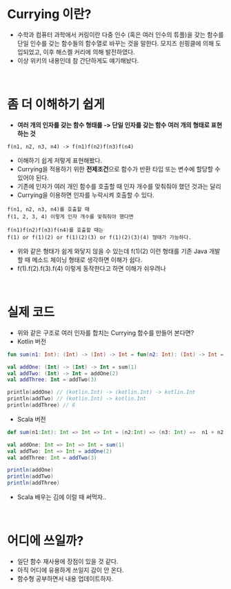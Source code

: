 # Currying 이란?
* 수학과 컴퓨터 과학에서 커링이란 다중 인수 (혹은 여러 인수의 튜플)을 갖는 함수를 단일 인수를 갖는 함수들의 함수열로 바꾸는 것을 말한다. 모지즈 쇤핑클에 의해 도입되었고, 이후 해스켈 커리에 의해 발전하였다.
* 이상 위키의 내용인데 참 간단하게도 얘기해놨다.
</br>

# 좀 더 이해하기 쉽게
* **여러 개의 인자를 갖는 함수 형태를 -> 단일 인자를 갖는 함수 여러 개의 형태로 표현하는 것**
```
f(n1, n2, n3, n4) -> f(n1)f(n2)f(n3)f(n4)
```
* 이해하기 쉽게 저렇게 표현해봤다.
* Currying을 적용하기 위한 **전제조건**으로 함수가 반환 타입 또는 변수에 할당할 수 있어야 된다.
* 기존에 인자가 여러 개인 함수를 호출할 때 인자 개수를 맞춰줘야 했던 것과는 달리
* Currying을 이용하면 인자를 누락시켜 호출할 수 있다.
```
f(n1, n2, n3, n4)를 호출할 때
f(1, 2, 3, 4) 이렇게 인자 개수를 맞춰줘야 했다면

f(n1)f(n2)f(n3)f(n4)를 호출할 때는
f(1) or f(1)(2) or f(1)(2)(3) or f(1)(2)(3)(4) 형태가 가능하다.

```
* 위와 같은 형태가 쉽게 와닿지 않을 수 있는데 f(1)(2) 이런 형태를 기존 Java 개발할 때 
메소드 체이닝 형태로 생각하면 이해가 쉽다. 
* f(1).f(2).f(3).f(4) 이렇게 동작한다고 하면 이해가 쉬우려나
</br>

# 실제 코드
* 위와 같은 구조로 여러 인자를 합치는 Currying 함수를 만들어 본다면?
* Kotlin 버전
```kotlin
fun sum(n1: Int): (Int) -> (Int) -> Int = fun(n2: Int): (Int) -> Int = fun(n3: Int): Int = n1 + n2 + n3

val addOne: (Int) -> (Int) -> Int = sum(1)
val addTwo: (Int) -> Int = addOne(2)
val addThree: Int = addTwo(3)

println(addOne) // (kotlin.Int) -> (kotlin.Int) -> kotlin.Int
println(addTwo) // (kotlin.Int) -> kotlin.Int
println(addThree) // 6
```

* Scala 버전
```scala
def sum(n1:Int): Int => Int => Int = (n2:Int) => (n3: Int) =>  n1 + n2 + n3

val addOne: Int => Int => Int = sum(1)
val addTwo: Int => Int = addOne(2)
val addThree: Int = addTwo(3)

println(addOne)
println(addTwo)
println(addThree)
```
* Scala 배우는 김에 이럴 때 써먹자..
</br>

# 어디에 쓰일까?
* 일단 함수 재사용에 장점이 있을 것 같다.
* 아직 어디에 유용하게 쓰일지 감이 안 온다. 
* 함수형 공부하면서 내용 업데이트하자.
